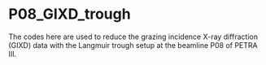 # P08_GIXD_trough
The codes here are used to reduce the grazing incidence X-ray diffraction (GIXD) data with the Langmuir trough setup at the beamline P08 of PETRA III.
